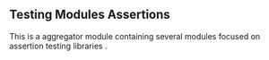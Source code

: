 ## Testing Modules Assertions

This is a aggregator module containing several modules focused on assertion testing libraries . 
